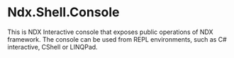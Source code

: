 ﻿# Ndx.Shell.Console
This is NDX Interactive console that exposes public operations of NDX framework. The console can be used
from REPL environments, such as C# interactive, CShell or LINQPad.